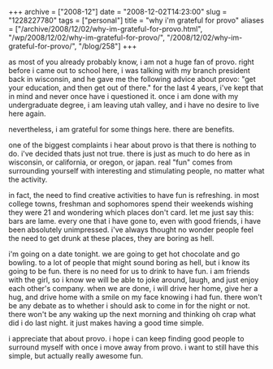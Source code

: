 +++
archive = ["2008-12"]
date = "2008-12-02T14:23:00"
slug = "1228227780"
tags = ["personal"]
title = "why i'm grateful for provo"
aliases = ["/archive/2008/12/02/why-im-grateful-for-provo.html", "/wp/2008/12/02/why-im-grateful-for-provo/", "/2008/12/02/why-im-grateful-for-provo/", "/blog/258"]
+++

as most of you already probably know, i am not a huge fan of provo. right
before i came out to school here, i was talking with my branch president
back in wisconsin, and he gave me the following advice about provo: "get
your education, and then get out of there." for the last 4 years, i've
kept that in mind and never once have i questioned it. once i am done with
my undergraduate degree, i am leaving utah valley, and i have no desire to
live here again.

nevertheless, i am grateful for some things here. there are benefits.

one of the biggest complaints i hear about provo is that there is nothing
to do. i've decided thats just not true. there is just as much to do here
as in wisconsin, or california, or oregon, or japan. real "fun" comes from
surrounding yourself with interesting and stimulating people, no matter
what the activity.

in fact, the need to find creative activities to have fun is refreshing.
in most college towns, freshman and sophomores spend their weekends
wishing they were 21 and wondering which places don't card. let me just
say this: bars are lame. every one that i have gone to, even with good
friends, i have been absolutely unimpressed. i've always thought no wonder
people feel the need to get drunk at these places, they are boring as
hell.

i'm going on a date tonight. we are going to get hot chocolate and go
bowling. to a lot of people that might sound boring as hell, but i know
its going to be fun. there is no need for us to drink to have fun. i am
friends with the girl, so i know we will be able to joke around, laugh,
and just enjoy each other's company. when we are done, i will drive her
home, give her a hug, and drive home with a smile on my face knowing i had
fun. there won't be any debate as to whether i should ask to come in for
the night or not. there won't be any waking up the next morning and
thinking oh crap what did i do last night. it just makes having a good
time simple.

i appreciate that about provo. i hope i can keep finding good people to
surround myself with once i move away from provo. i want to still have
this simple, but actually really awesome fun.

